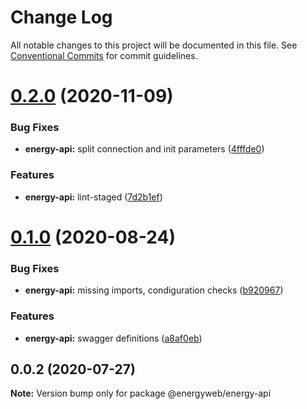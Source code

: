 # Change Log

All notable changes to this project will be documented in this file.
See [Conventional Commits](https://conventionalcommits.org) for commit guidelines.

# [0.2.0](https://github.com/energywebfoundation/energy-api/compare/@energyweb/energy-api@0.1.0...@energyweb/energy-api@0.2.0) (2020-11-09)


### Bug Fixes

* **energy-api:** split connection and init parameters ([4fffde0](https://github.com/energywebfoundation/energy-api/commit/4fffde02a2ed18c6fcb885eea3a0e53a8a815dd7))


### Features

* **energy-api:** lint-staged ([7d2b1ef](https://github.com/energywebfoundation/energy-api/commit/7d2b1ef1f91fa5f16c6b7ffe66b2516709e5c0ca))





# [0.1.0](https://github.com/energywebfoundation/energy-api/compare/@energyweb/energy-api@0.0.2...@energyweb/energy-api@0.1.0) (2020-08-24)


### Bug Fixes

* **energy-api:** missing imports, condiguration checks ([b920967](https://github.com/energywebfoundation/energy-api/commit/b920967ad6ffdd0480c10688bcd9f8ca6d935688))


### Features

* **energy-api:** swagger definitions ([a8af0eb](https://github.com/energywebfoundation/energy-api/commit/a8af0eb287f51687fadb82146f389b781c233204))





## 0.0.2 (2020-07-27)

**Note:** Version bump only for package @energyweb/energy-api
